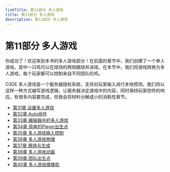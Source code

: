 ```yaml
---
linkTitle: 第11部分 多人游戏
title: 第11部分 多人游戏
description: 第11部分 多人游戏
---
```

# 第11部分 多人游戏
你成功了！欢迎来到本书的多人游戏部分！在前面的章节中，我们创建了一个单人游戏，其中一只鸡可以在球场的两侧踢球并进球。在本节中，我们将游戏转换为多人游戏，每个玩家都可以控制来自不同团队的鸡。

O3DE 多人游戏是一个服务器授权系统，支持对玩家输入进行本地预测。我们将以这样一种方式编写游戏逻辑，让服务器决定游戏中的内容，同时保持玩家控件的响应。有很多内容要完成，但我会将材料分解成小的消耗性章节。

* [第31章 设置多人游戏](./ch_31.md)
* [第32章 Auto组件](./ch_32.md)
* [第33章 编辑器中的多人游戏](./ch_33.md)
* [第34章 简单的Player出生点](./ch_34.md)
* [第35章 多人游戏输入控制](./ch_35.md)
* [第36章 多人游戏物理](./ch_36.md)
* [第37章 移除与生成](./ch_37.md)
* [第38章 多人游戏动画](./ch_38.md)
* [第39章 团队出生点](./ch_39.md)
* [第40章 多人游戏摄像机](./ch_40.md)
